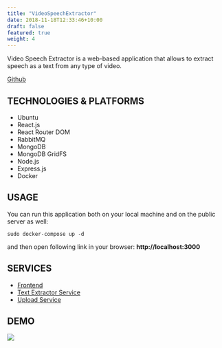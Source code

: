```yaml
---
title: "VideoSpeechExtractor"
date: 2018-11-18T12:33:46+10:00
draft: false
featured: true
weight: 4
---
```


Video Speech Extractor is a web-based application that allows to extract speech as a text from any type of video.

[Github](https://github.com/goupaz/video_speech_extractor)

## TECHNOLOGIES & PLATFORMS

- Ubuntu
- React.js
- React Router DOM
- RabbitMQ
- MongoDB
- MongoDB GridFS
- Node.js
- Express.js
- Docker

## USAGE
You can run this application both on your local machine and on the public server as well:

```
sudo docker-compose up -d
```
and then open following link in your browser: **http://localhost:3000**

## SERVICES
- [Frontend](./front-end/)
- [Text Extractor Service](./text_extractor_service/)
- [Upload Service](./upload_service/)

## DEMO

[![](https://img.youtube.com/vi/OTURI-zoPOw/hqdefault.jpg)](https://www.youtube.com/watch?v=OTURI-zoPOw)
